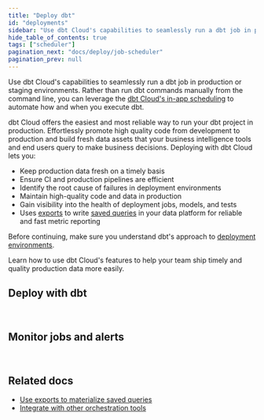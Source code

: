 ```yaml
---
title: "Deploy dbt"
id: "deployments"
sidebar: "Use dbt Cloud's capabilities to seamlessly run a dbt job in production."
hide_table_of_contents: true
tags: ["scheduler"]
pagination_next: "docs/deploy/job-scheduler"
pagination_prev: null
---
```


Use dbt Cloud's capabilities to seamlessly run a dbt job in production or staging environments. Rather than run dbt commands manually from the command line, you can leverage the [dbt Cloud's in-app scheduling](/docs/deploy/job-scheduler) to automate how and when you execute dbt. 

dbt Cloud offers the easiest and most reliable way to run your dbt project in production. Effortlessly promote high quality code from development to production and build fresh data assets that your business intelligence tools and end users query to make business decisions. <Term id="deploying">Deploying</Term> with dbt Cloud lets you:
- Keep production data fresh on a timely basis
- Ensure CI and production pipelines are efficient 
- Identify the root cause of failures in deployment environments
- Maintain high-quality code and data in production
- Gain visibility into the health of deployment jobs, models, and tests
- Uses [exports](/docs/use-dbt-semantic-layer/exports) to write [saved queries](/docs/build/saved-queries) in your data platform for reliable and fast metric reporting

Before continuing, make sure you understand dbt's approach to [deployment environments](/docs/deploy/deploy-environments). 

Learn how to use dbt Cloud's features to help your team ship timely and quality production data more easily.
## Deploy with dbt

<div className="grid--3-col">

<Card
    title="Job scheduler"
    body="The job scheduler is the backbone of running jobs in dbt Cloud, bringing power and simplicity to building data pipelines in both continuous integration and production environments."
    link="/docs/deploy/job-scheduler"
    icon="dbt-bit"/>

<Card
    title="Deploy jobs"
    body="Create and schedule jobs for the dbt Cloud scheduler to run."
    link="/docs/deploy/deploy-jobs"
    icon="dbt-bit"/>

<Card
    title="Continuous integration"
    body="Set up CI checks so you can build and test any modified code in a staging environment when you open PRs and push new commits to your dbt repository."
    link="/docs/deploy/continuous-integration"
    icon="dbt-bit"/>

<Card
    title="Merge jobs"
    body="Set up jobs to run when pull requests are merged in your Git repository."
    link="/docs/deploy/merge-jobs"
    icon="dbt-bit"/>

<Card
    title="Job commands"
    body="Configure which dbt commands to execute when running a dbt job."
    link="/docs/deploy/job-commands"
    icon="dbt-bit"/>

</div> <br />

## Monitor jobs and alerts

<div className="grid--3-col">

<Card
    title="Run visibility"
    body="View the history of your runs and the model timing dashboard to help identify where improvements can be made to the scheduled jobs."
    link="/docs/deploy/run-visibility"
    icon="dbt-bit"/>

<Card
    title="Retry jobs"
    body="Rerun your errored jobs from start or the failure point."
    link="/docs/deploy/retry-jobs"
    icon="dbt-bit"/>

<Card
    title="Job notifications"
    body="Receive email or Slack channel notifications when a job run succeeds, fails, or is canceled so you can respond quickly and begin remediation if necessary."
    link="/docs/deploy/job-notifications"
    icon="dbt-bit"/>

<Card
    title="Webhooks"
    body="Create outbound webhooks to send events about your dbt jobs' statuses to other systems in your organization."
    link="/docs/deploy/webhooks"
    icon="dbt-bit"/>

<Card
    title="Artifacts"
    body="dbt Cloud generates and saves artifacts for your project, which it uses to power features like creating docs for your project and reporting the freshness of your sources."
    link="/docs/deploy/artifacts"
    icon="dbt-bit"/>

<Card
    title="Source freshness"
    body="Enable snapshots to capture the freshness of your data sources and configure how frequent these snapshots should be taken. This can help you determine whether your source data freshness is meeting your SLAs."
    link="/docs/deploy/source-freshness"
    icon="dbt-bit"/>

<Card
    title="Dashboard status tiles"
    body="Set up status tiles to see the data freshness and quality checks whenever you view your data. "
    link="/docs/deploy/dashboard-status-tiles"
    icon="dbt-bit"/>

</div> <br />


<!--
<a href="https://docs.getdbt.com/docs/deploy/dbt-cloud-job" target="_blank" class="pagination-nav__label nav-create-account button button--primary">Try deploying with dbt Cloud</a> 

<DocCarousel slidesPerView={1}>

<Lightbox src="/img/docs/dbt-cloud/deployment/deploy-scheduler.jpg" width="98%" title="An overview of a dbt Cloud job run which contains Run Summary, Job Trigger, Run Duration, and more."/>

<Lightbox src="/img/docs/dbt-cloud/deployment/run-history.jpg" width="95%" title="Run History dashboard allows you to monitor the health of your dbt project and displays jobs, job status, environment, timing, and more."/>


<Lightbox src="/img/docs/dbt-cloud/deployment/access-logs.gif" width="85%" title="Access logs for run steps" />

<Lightbox src ="/img/docs/dbt-cloud/using-dbt-cloud/job-commands.gif" width="95%" title="Setting up a job and configuring checkbox and dbt commands"/>

</DocCarousel>

## Run dbt in production

If you want to run dbt jobs on a schedule, you can use tools such as dbt Cloud, Airflow, Prefect, Dagster, automation server, or Cron.-->

## Related docs

- [Use exports to materialize saved queries](/docs/use-dbt-semantic-layer/exports)
- [Integrate with other orchestration tools](/docs/deploy/deployment-tools)
